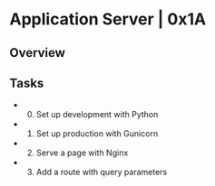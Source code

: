 # Application Server | 0x1A

## Overview

## Tasks
- 0. Set up development with Python
- 1. Set up production with Gunicorn
- 2. Serve a page with Nginx

- 3. Add a route with query parameters
